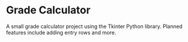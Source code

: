 # Grade Calculator
A small grade calculator project using the Tkinter Python library. Planned features include adding entry rows and more.
